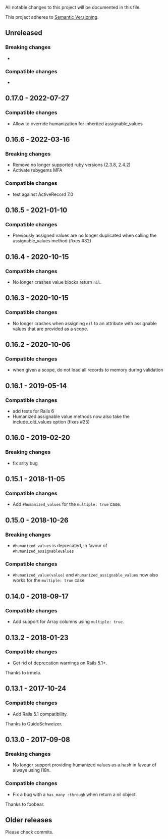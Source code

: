 All notable changes to this project will be documented in this file.

This project adheres to [Semantic Versioning](http://semver.org/spec/v2.0.0.html).

## Unreleased

### Breaking changes

-

### Compatible changes

-

## 0.17.0 - 2022-07-27

### Compatible changes

- Allow to override humanization for inherited assignable_values

## 0.16.6 - 2022-03-16

### Breaking changes

- Remove no longer supported ruby versions (2.3.8, 2.4.2)
- Activate rubygems MFA

### Compatible changes

- test against ActiveRecord 7.0

## 0.16.5 - 2021-01-10

### Compatible changes

- Previously assigned values are no longer duplicated when calling the assignable_values method (fixes #32)

## 0.16.4 - 2020-10-15

### Compatible changes

- No longer crashes value blocks return `nil`.


## 0.16.3 - 2020-10-15

### Compatible changes

- No longer crashes when assigning `nil` to an attribute with assignable values that are provided as a scope.


## 0.16.2 - 2020-10-06

### Compatible changes

- when given a scope, do not load all records to memory during validation


## 0.16.1 - 2019-05-14

### Compatible changes

- add tests for Rails 6
- Humanized assignable value methods now also take the include_old_values option (fixes #25)


## 0.16.0 - 2019-02-20

### Breaking changes

- fix arity bug


## 0.15.1 - 2018-11-05

### Compatible changes

- Add `#humanized_values` for the `multiple: true` case.


## 0.15.0 - 2018-10-26

### Breaking changes

- `#humanized_values` is deprecated, in favour of `#humanized_assignablevalues`

### Compatible changes

- `#humanized_value(value)` and `#humanized_assignable_values` now also works for the `multiple: true` case


## 0.14.0 - 2018-09-17

### Compatible changes

- Add support for Array columns using `multiple: true`.


## 0.13.2 - 2018-01-23

### Compatible changes

- Get rid of deprecation warnings on Rails 5.1+.

Thanks to irmela.


## 0.13.1 - 2017-10-24

### Compatible changes

- Add Rails 5.1 compatibility.

Thanks to GuidoSchweizer.


## 0.13.0 - 2017-09-08

### Breaking changes

- No longer support providing humanized values as a hash in favour of always using I18n.

### Compatible changes

- Fix a bug with a `has_many :through` when return a nil object.

Thanks to foobear.


## Older releases

Please check commits.
